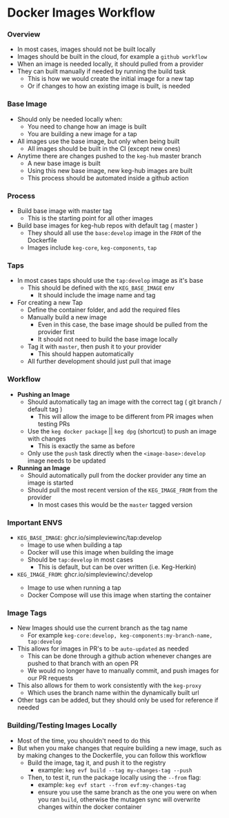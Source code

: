 # Docker Images Workflow

### Overview
  * In most cases, images should not be built locally
  * Images should be built in the cloud, for example a `github workflow`
  * When an image is needed locally, it should pulled from a provider
  * They can built manually if needed by running the build task
    * This is how we would create the initial image for a new tap
    * Or if changes to how an existing image is built, is needed

### Base Image
  * Should only be needed locally when:
    * You need to change how an image is built
    * You are building a new image for a tap
  * All images use the base image, but only when being built
    * All images should be built in the CI (except new ones)
  * Anytime there are changes pushed to the `keg-hub` master branch
    * A new base image is built
    * Using this new base image, new keg-hub images are built
    * This process should be automated inside a github action

### Process 
* Build base image with master tag
  * This is the starting point for all other images
* Build base images for keg-hub repos with default tag ( master )
  * They should all use the `base:develop` image in the `FROM` of the Dockerfile
  * Images include `keg-core`, `keg-components`, `tap`

### Taps
  * In most cases taps should use the `tap:develop` image as it's base
    * This should be defined with the `KEG_BASE_IMAGE` env
      * It should include the image name and tag
  * For creating a new Tap
    * Define the container folder, and add the required files
    * Manually build a new image
      * Even in this case, the base image should be pulled from the provider first
      * It should not need to build the base image locally
    * Tag it with `master`, then push it to your provider
      * This should happen automatically
    * All further development should just pull that image

### Workflow
  * **Pushing an Image**
    * Should automatically tag an image with the correct tag ( git branch / default tag )
      * This will allow the image to be different from PR images when testing PRs
    * Use the `keg docker package` || `keg dpg` (shortcut) to push an image with changes
      * This is exactly the same as before
    * Only use the `push` task directly when the `<image-base>:develop` image needs to be updated
  * **Running an Image**
    * Should automatically pull from the docker provider any time an image is started
    * Should pull the most recent version of the `KEG_IMAGE_FROM` from the provider
      * In most cases this would be the `master` tagged version

### Important ENVS
  * `KEG_BASE_IMAGE`: ghcr.io/simpleviewinc/tap:develop
    * Image to use when building a tap
    * Docker will use this image when building the image
    * Should be `tap:develop` in most cases
      * This is default, but can be over written (i.e. Keg-Herkin)
  * `KEG_IMAGE_FROM`: ghcr.io/simpleviewinc/<tap-name>:develop
    * Image to use when running a tap
    * Docker Compose will use this image when starting the container

### Image Tags
  * New Images should use the current branch as the tag name
    * For example `keg-core:develop, keg-components:my-branch-name, tap:develop`
  * This allows for images in PR's to be `auto-updated` as needed
    * This can be done through a github action whenever changes are pushed to that branch with an open PR
    * We would no longer have to manually commit, and push images for our PR requests
  * This also allows for them to work consistently with the `keg-proxy`
    * Which uses the branch name within the dynamically built url
  * Other tags can be added, but they should only be used for reference if needed

### Building/Testing Images Locally
  * Most of the time, you shouldn't need to do this
  * But when you make changes that require building a new image, such as by making changes to the Dockerfile, you can follow this workflow
    * Build the image, tag it, and push it to the registry
      * example: `keg evf build --tag my-changes-tag --push`
    * Then, to test it, run the package locally using the `--from` flag:
      * example: `keg evf start --from evf:my-changes-tag`
      * ensure you use the same branch as the one you were on when you ran `build`, otherwise the mutagen sync will overwrite changes within the docker container
